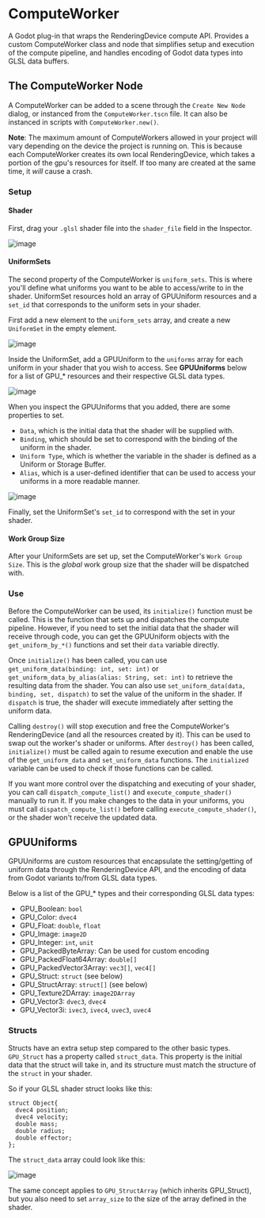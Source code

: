 # ComputeWorker
 A Godot plug-in that wraps the RenderingDevice compute API. Provides a custom ComputeWorker class and node that simplifies setup and execution of the compute pipeline, and handles encoding of Godot data types into GLSL data buffers.
 
 ## The ComputeWorker Node
 A ComputeWorker can be added to a scene through the `Create New Node` dialog, or instanced from the `ComputeWorker.tscn` file.
 It can also be instanced in scripts with `ComputeWorker.new()`.
 
 **Note**: The maximum amount of ComputeWorkers allowed in your project will vary depending on the device the project is running on. This is because each ComputeWorker creates its own local RenderingDevice, which takes a portion of the gpu's resources for itself. If too many are created at the same time, it *will* cause a crash.

### Setup

#### Shader
First, drag your `.glsl` shader file into the `shader_file` field in the Inspector.

![image](https://user-images.githubusercontent.com/69459114/213370862-bfdca080-8004-417e-8f26-5a012645203b.png)

#### UniformSets

The second property of the ComputeWorker is `uniform_sets`. This is where you'll define what uniforms you want to be able to access/write to in the shader. UniformSet resources hold an array of GPUUniform resources and a `set_id` that corresponds to the uniform sets in your shader. 

First add a new element to the `uniform_sets` array, and create a new `UniformSet` in the empty element.

![image](https://user-images.githubusercontent.com/69459114/213363116-5e750fb1-755d-4622-88ff-d2f07b2111d2.png)

Inside the UniformSet, add a GPUUniform to the `uniforms` array for each uniform in your shader that you wish to access. See **GPUUniforms** below for a list of GPU_* resources and their respective GLSL data types.

![image](https://user-images.githubusercontent.com/69459114/213362774-9234722b-66f1-4ae9-a9e0-fa50a0cb962c.png)

When you inspect the GPUUniforms that you added, there are some properties to set. 
- `Data`, which is the initial data that the shader will be supplied with.
- `Binding`, which should be set to correspond with the binding of the uniform in the shader.
- `Uniform Type`, which is whether the variable in the shader is defined as a Uniform or Storage Buffer.
- `Alias`, which is a user-defined identifier that can be used to access your uniforms in a more readable manner.

![image](https://user-images.githubusercontent.com/69459114/213363420-5c8c1e2d-c9a3-4817-8179-a3e70db1414f.png)


Finally, set the UniformSet's `set_id` to correspond with the set in your shader.

#### Work Group Size
After your UniformSets are set up, set the ComputeWorker's `Work Group Size`. This is the *global* work group size that the shader will be dispatched with.


### Use
Before the ComputeWorker can be used, its `initialize()` function must be called. This is the function that sets up and dispatches the compute pipeline. However, if you need to set the initial data that the shader will receive through code, you can get the GPUUniform objects with the `get_uniform_by_*()` functions and set their `data` variable directly.

Once `initialize()` has been called, you can use `get_uniform_data(binding: int, set: int)` or `get_uniform_data_by_alias(alias: String, set: int)` to retrieve the resulting data from the shader. You can also use `set_uniform_data(data, binding, set, dispatch)` to set the value of the uniform in the shader. If `dispatch` is true, the shader will execute immediately after setting the uniform data.

Calling `destroy()` will stop execution and free the ComputeWorker's RenderingDevice (and all the resources created by it). This can be used to swap out the worker's shader or uniforms. After `destroy()` has been called, `initialize()` must be called again to resume execution and enable the use of the `get_uniform_data` and `set_uniform_data` functions. The `initialized` variable can be used to check if those functions can be called.

If you want more control over the dispatching and executing of your shader, you can call `dispatch_compute_list()` and `execute_compute_shader()` manually to run it. If you make changes to the data in your uniforms, you must call `dispatch_compute_list()` before calling `execute_compute_shader()`, or the shader won't receive the updated data.


## GPUUniforms

GPUUniforms are custom resources that encapsulate the setting/getting of uniform data through the RenderingDevice API, and the encoding of data from Godot variants to/from GLSL data types.

Below is a list of the GPU_* types and their corresponding GLSL data types:

- GPU_Boolean: `bool`
- GPU_Color: `dvec4`
- GPU_Float: `double`, `float`
- GPU_Image: `image2D`
- GPU_Integer: `int`, `unit`
- GPU_PackedByteArray: Can be used for custom encoding
- GPU_PackedFloat64Array: `double[]`
- GPU_PackedVector3Array: `vec3[]`, `vec4[]`
- GPU_Struct: `struct` (see below)
- GPU_StructArray: `struct[]` (see below)
- GPU_Texture2DArray: `image2DArray`
- GPU_Vector3: `dvec3`, `dvec4`
- GPU_Vector3i: `ivec3`, `ivec4`, `uvec3`, `uvec4`

### Structs
Structs have an extra setup step compared to the other basic types. `GPU_Struct` has a property called `struct_data`. This property is the initial data that the struct will take in, and its structure must match the structure of the `struct` in your shader.

So if your GLSL shader struct looks like this:
```
struct Object{
  dvec4 position;
  dvec4 velocity;
  double mass;
  double radius;
  double effector;
};
```
The `struct_data` array could look like this:

![image](https://user-images.githubusercontent.com/69459114/212461849-0b48b3f7-7e6e-4652-a2be-1b5a43e42c0f.png)

The same concept applies to `GPU_StructArray` (which inherits GPU_Struct), but you also need to set `array_size` to the size of the array defined in the shader.
